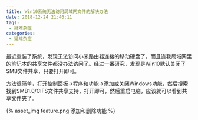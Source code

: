 ```yaml
---
title: Win10系统无法访问局域网文件的解决办法
date: 2018-12-24 21:46:11
tags:
 - 疑难杂症
categories:
 - 疑难杂症
---
```


最近重装了系统，发现无法访问小米路由器连接的移动硬盘了，而且连我局域网里的笔记本的共享文件都没办法访问了。经过一番研究，发现是Win10默认关闭了SMB文件共享，只要打开即可。

方法很简单，打开控制面板->程序和功能->添加或关闭Windows功能，然后搜索找到SMB1.0/CIFS文件共享支持，打开即可，然后重启电脑，应该就可以看到共享文件夹了。

{% asset_img feature.png 添加和删除功能 %}
